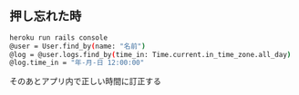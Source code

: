 ## 押し忘れた時

```bash
heroku run rails console
@user = User.find_by(name: "名前")
@log = @user.logs.find_by(time_in: Time.current.in_time_zone.all_day)
@log.time_in = "年-月-日 12:00:00"

```

そのあとアプリ内で正しい時間に訂正する
